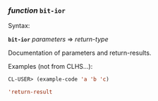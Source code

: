 ### <em>function</em> <strong>`bit-ior`</strong>

Syntax:

<strong>`bit-ior`</strong> <em>parameters</em> => <em>return-type</em>

Documentation of parameters and return-results.

Examples (not from CLHS...):

```lisp
CL-USER> (example-code 'a 'b 'c)

'return-result
```
